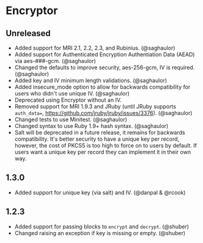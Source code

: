 # Encryptor #

## Unreleased ##

* Added support for MRI 2.1, 2.2, 2.3, and Rubinius. (@saghaulor)
* Added support for Authenticated Encryption Authentiation Data (AEAD) via aes-###-gcm. (@saghaulor)
* Changed the defaults to improve security, aes-256-gcm, IV is required. (@saghaulor)
* Added key and IV minimum length validations. (@saghaulor)
* Added insecure_mode option to allow for backwards compatibility for users who didn't use unique IV. (@saghaulor)
* Deprecated using Encryptor without an IV.
* Removed support for MRI 1.9.3 and JRuby (until JRuby supports `auth_data=`, https://github.com/jruby/jruby/issues/3376). (@saghaulor)
* Changed tests to use Minitest. (@saghaulor)
* Changed syntax to use Ruby 1.9+ hash syntax. (@saghaulor)
* Salt will be deprecated in a future release, it remains for backwards compatibility. It's better security to have a unique key per record, however, the cost of PKCS5 is too high to force on to users by default. If users want a unique key per record they can implement it in their own way.

## 1.3.0 ##

* Added support for unique key (via salt) and IV. (@danpal & @rcook)

## 1.2.3 ##

* Added support for passing blocks to `encrypt` and `decrypt`. (@shuber)
* Changed raising an exception if key is missing or empty. (@shuber)
